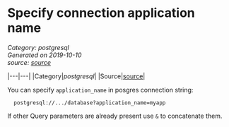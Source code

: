 # Specify connection application name
 
_Category: postgresql_  
_Generated on 2019-10-10_  
_source: [source]_  

|---|---|
|Category|*postgresql*|
|Source|[source]|

[source]: https://www.postgresql.org/docs/10/libpq-connect.html

You can specify `application_name` in posgres connection string:

```
  postgresql://.../database?application_name=myapp

  ```
If other Query parameters are already present use `&` to concatenate them.
```
